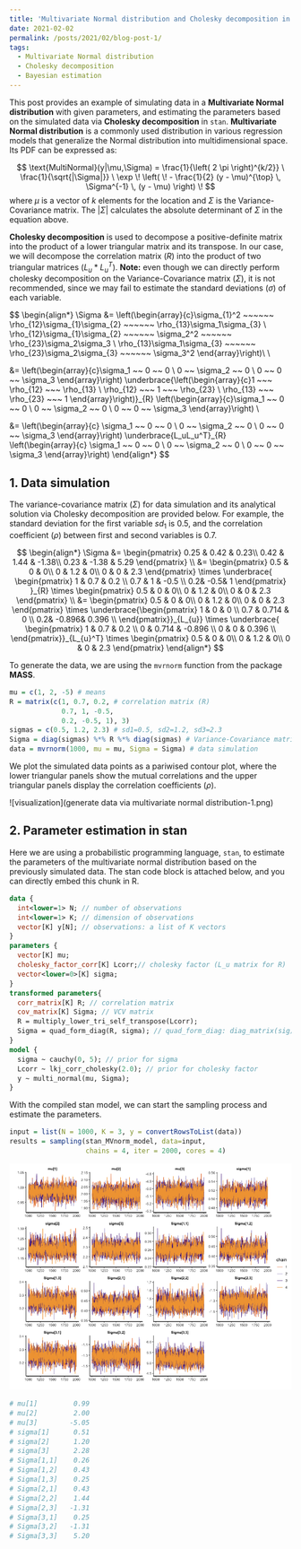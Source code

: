 ```yaml
---
title: 'Multivariate Normal distribution and Cholesky decomposition in Stan'
date: 2021-02-02
permalink: /posts/2021/02/blog-post-1/
tags:
  - Multivariate Normal distribution
  - Cholesky decomposition
  - Bayesian estimation
---
```


This post provides an example of simulating data in a **Multivariate Normal distribution** with given parameters, and estimating the parameters based on the simulated data via **Cholesky decomposition** in `stan`. **Multivariate Normal distribution** is a commonly used distribution in various regression models that generalize the Normal distribution into multidimensional space. Its PDF can be expressed as:


$$
\text{MultiNormal}(y|\mu,\Sigma) =
\frac{1}{\left( 2 \pi \right)^{k/2}} \ \frac{1}{\sqrt{|\Sigma|}} \
\exp \! \left( \! - \frac{1}{2} (y - \mu)^{\top} \, \Sigma^{-1} \, (y - \mu) \right) \!
$$
where $\mu$ is a vector of $k$ elements for the location and $\Sigma$ is the Variance-Covariance matrix. The $|\Sigma|$ calculates the absolute determinant of $\Sigma$ in the equation above.

**Cholesky decomposition** is used to decompose a positive-definite matrix into the product of a lower triangular matrix and its transpose. In our case, we will decompose the correlation matrix ($R$) into the product of two triangular matrices ($L_{u}*L_u^T$). **Note:** even though we can directly perform cholesky decomposition on the Variance-Covariance matrix ($\Sigma$), it is not recommended, since we may fail to estimate the standard deviations ($\sigma$) of each variable. 


$$
\begin{align*} 
\Sigma &= \left(\begin{array}{c}\sigma_{1}^2 ~~~~~~ \rho_{12}\sigma_{1}\sigma_{2} ~~~~~~ \rho_{13}\sigma_1\sigma_{3} \\ 
\rho_{12}\sigma_{1}\sigma_{2} ~~~~~~ \sigma_2^2 ~~~~~~ \rho_{23}\sigma_2\sigma_3 \\ 
\rho_{13}\sigma_1\sigma_{3} ~~~~~~ \rho_{23}\sigma_2\sigma_{3} ~~~~~~ \sigma_3^2 \end{array}\right)\\ \\

&= \left(\begin{array}{c}\sigma_1 ~~ 0 ~~ 0 \\ 0 ~~ \sigma_2 ~~ 0 \\ 0 ~~ 0 ~~ \sigma_3 \end{array}\right) \underbrace{\left(\begin{array}{c}1 ~~~ \rho_{12} ~~~ \rho_{13} \\ \rho_{12} ~~~ 1 ~~~ \rho_{23} \\ \rho_{13} ~~~ \rho_{23} ~~~ 1 \end{array}\right)}_{R}  \left(\begin{array}{c}\sigma_1 ~~ 0 ~~ 0 \\ 0 ~~ \sigma_2 ~~ 0 \\ 0 ~~ 0 ~~ \sigma_3 \end{array}\right) \\

&= \left(\begin{array}{c} \sigma_1 ~~ 0 ~~ 0 \\ 0 ~~ \sigma_2 ~~ 0 \\ 0 ~~ 0 ~~ \sigma_3 \end{array}\right) \underbrace{L_uL_u^T}_{R}  \left(\begin{array}{c} \sigma_1 ~~ 0 ~~ 0 \\ 0 ~~ \sigma_2 ~~ 0 \\ 0 ~~ 0 ~~ \sigma_3 \end{array}\right)
\end{align*}
$$



## 1. Data simulation

The variance-covariance matrix ($\Sigma$) for data simulation and its analytical solution via Cholesky decomposition are provided below. For example, the standard deviation for the first variable $sd_1$ is $0.5$, and the correlation coefficient ($\rho$)  between first and second variables is $0.7$.


$$
\begin{align*} 
\Sigma &= \begin{pmatrix}
 0.25 &  0.42 & 0.23\\
  0.42 &  1.44 & -1.38\\
  0.23 & -1.38 & 5.29
\end{pmatrix} \\
&=
\begin{pmatrix}
 0.5 & 0 & 0\\
  0 & 1.2 & 0\\
  0 & 0 & 2.3
\end{pmatrix}
\times
\underbrace{
\begin{pmatrix}
1 & 0.7 & 0.2 \\
0.7 & 1 & -0.5 \\
0.2& -0.5& 1
\end{pmatrix}
}_{R}
\times
\begin{pmatrix}
 0.5 & 0 & 0\\
  0 & 1.2 & 0\\
  0 & 0 & 2.3
\end{pmatrix} \\
&=
\begin{pmatrix}
 0.5 & 0 & 0\\
  0 & 1.2 & 0\\
  0 & 0 & 2.3
\end{pmatrix}
\times
\underbrace{\begin{pmatrix}
1 & 0 & 0 \\
0.7 & 0.714 & 0 \\
0.2& -0.896& 0.396 \\
\end{pmatrix}}_{L_{u}}
\times
\underbrace{
\begin{pmatrix}
1 & 0.7 & 0.2 \\
0 & 0.714 & -0.896 \\
0 & 0 & 0.396 \\
\end{pmatrix}}_{L_{u}^T}
\times
\begin{pmatrix}
 0.5 & 0 & 0\\
  0 & 1.2 & 0\\
  0 & 0 & 2.3
\end{pmatrix}
\end{align*}
$$


To generate the data, we are using the `mvrnorm` function from the package **MASS**.

```R
mu = c(1, 2, -5) # means
R = matrix(c(1, 0.7, 0.2, # correlation matrix (R)
             0.7, 1, -0.5,
             0.2, -0.5, 1), 3)
sigmas = c(0.5, 1.2, 2.3) # sd1=0.5, sd2=1.2, sd3=2.3
Sigma = diag(sigmas) %*% R %*% diag(sigmas) # Variance-Covariance matrix
data = mvrnorm(1000, mu = mu, Sigma = Sigma) # data simulation
```

We plot the simulated data points as a pariwised contour plot, where the lower triangular panels show the mutual correlations and the upper triangular panels display the correlation coefficients ($\rho$). 

![visualization](generate data via multivariate normal distribution-1.png)



## 2. Parameter estimation in stan

Here we are using a probabilistic programming language, `stan`, to estimate the parameters of the multivariate normal distribution based on the previously simulated data. The stan code block is attached below, and you can directly embed this chunk in R. 

```stan
data {
  int<lower=1> N; // number of observations
  int<lower=1> K; // dimension of observations
  vector[K] y[N]; // observations: a list of K vectors
}
parameters {
  vector[K] mu;
  cholesky_factor_corr[K] Lcorr;// cholesky factor (L_u matrix for R)
  vector<lower=0>[K] sigma; 
}
transformed parameters{
  corr_matrix[K] R; // correlation matrix
  cov_matrix[K] Sigma; // VCV matrix
  R = multiply_lower_tri_self_transpose(Lcorr);
  Sigma = quad_form_diag(R, sigma); // quad_form_diag: diag_matrix(sig) * R * diag_matrix(sig)
}
model {
  sigma ~ cauchy(0, 5); // prior for sigma
  Lcorr ~ lkj_corr_cholesky(2.0); // prior for cholesky factor
  y ~ multi_normal(mu, Sigma);
}
```

With the compiled stan model, we can start the sampling process and estimate the parameters.

```R
input = list(N = 1000, K = 3, y = convertRowsToList(data))
results = sampling(stan_MVnorm_model, data=input,
                   chains = 4, iter = 2000, cores = 4)
```

![estimated parameters](estimatedparamsnoburn.png)

```R
# mu[1]         0.99
# mu[2]         2.00
# mu[3]        -5.05
# sigma[1]      0.51
# sigma[2]      1.20
# sigma[3]      2.28
# Sigma[1,1]    0.26
# Sigma[1,2]    0.43
# Sigma[1,3]    0.25
# Sigma[2,1]    0.43
# Sigma[2,2]    1.44
# Sigma[2,3]   -1.31
# Sigma[3,1]    0.25
# Sigma[3,2]   -1.31
# Sigma[3,3]    5.20
```